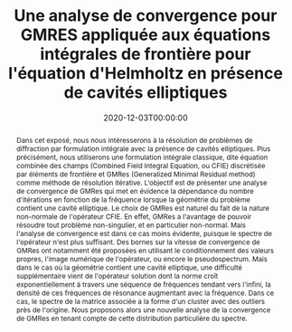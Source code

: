 ---
title: "Une analyse de convergence pour GMRES appliquée aux équations intégrales de frontière pour l'équation d'Helmholtz en présence de cavités elliptiques"
event: "Congrès d'Analyse Numérique pour les Jeunes - 2020"
event_url: 'https://indico.math.cnrs.fr/event/6098/'

location: "Congrès d'Analyse Numérique pour les Jeunes - 2020, Online"

abstract: "Dans cet exposé, nous nous intéresserons à la résolution de problèmes de diffraction par formulation intégrale avec la présence de cavités elliptiques. Plus précisément, nous utiliserons une formulation intégrale classique, dite équation combinée des champs (Combined Field Integral Equation, ou CFIE) discrétisée par éléments de frontière et GMRes (Generalized Minimal Residual method) comme méthode de résolution itérative. L'objectif est de présenter une analyse de convergence de GMRes qui met en évidence la dépendance du nombre d'itérations en fonction de la fréquence lorsque la géométrie du problème contient une cavité elliptique.

Le choix de GMRes est naturel du fait de la nature non-normale de l'opérateur CFIE. En effet, GMRes a l'avantage de pouvoir résoudre tout problème non-singulier, et en particulier non-normal. Mais l'analyse de convergence est dans ce cas moins évidente, puisque le spectre de l'opérateur n'est plus suffisant. Des bornes sur la vitesse de convergence de GMRes ont notamment été proposées en utilisant le conditionnement des valeurs propres, l'image numérique de l'opérateur, ou encore le pseudospectrum.

Mais dans le cas où la géométrie contient une cavité elliptique, une difficulté supplémentaire vient de l'opérateur solution dont la norme croît exponentiellement à travers une séquence de fréquences tendant vers l'infini, la densité de ces fréquences de résonance augmentant avec la fréquence. Dans ce cas, le spectre de la matrice associée a la forme d'un cluster avec des outliers près de l'origine. Nous proposons alors une nouvelle analyse de la convergence de GMRes en tenant compte de cette distribution particulière du spectre."

summary: "Une nouvelle approche pour étudier la convergence de la méthode de GMRes appliquée à la résolution de l'équation de Helmholtz par formulation intégrale avec des cavités elliptique."

date: '2020-12-03T00:00:00'
date_end: ''
all_day: true
publishDate: '2020-12-03T00:00:00'


authors: []
tags: []
categories: 
  - conference

featured: false
projects: []
slides: ''

url_pdf: ''
url_slides: ''
url_video: ''
url_code: ''
image:
  caption: ''
  focal_point: ''
---